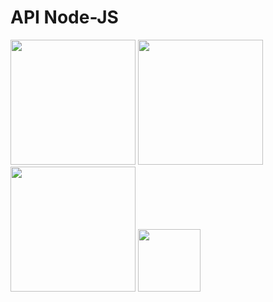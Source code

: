 # API Node-JS

<div>
    <img src="https://user-images.githubusercontent.com/56280877/171879215-8378d5c3-8a66-4ee1-9b7c-a81112afd615.png" width="200px" />
    <img src="https://user-images.githubusercontent.com/56280877/171880723-dc5096fb-09bf-48a8-9dc4-da6294a4cf1b.png" width="200px" />
    <img src="https://user-images.githubusercontent.com/56280877/171881825-3294c91a-c0eb-4035-ace9-843bd1384b54.png" width="200px" />
    <img src="https://user-images.githubusercontent.com/56280877/171883262-7b673571-5240-4e7e-9335-79e34068b75d.png" width="100px" />
</div> <br><br>


  
